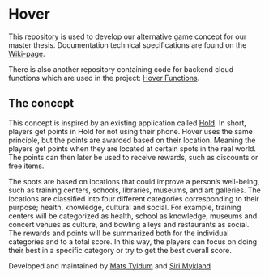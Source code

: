 # Hover
This repository is used to develop our alternative game concept for our master thesis. Documentation technical specifications are found on the [Wiki-page](https://github.com/maattss/hover/wiki).

There is also another repository containing code for backend cloud functions which are used in the project: [Hover Functions](https://github.com/maattss/hover-functions).

## The concept
This concept is inspired by an existing application called [Hold](https://www.hold.app/). In short, players get points in Hold for not using their phone. Hover uses the same principle, but the points are awarded based on their location. Meaning the players get points when they are located at certain spots in the real world. The points can then later be used to receive rewards, such as discounts or free items.

The spots are based on locations that could improve a person’s well-being, such as training centers, schools, libraries, museums, and art galleries. The locations are classified into four different categories corresponding to their purpose; health, knowledge, cultural and social. For example, training centers will be categorized as health, school as knowledge, museums and concert venues as culture, and bowling alleys and restaurants as social. The rewards and points will be summarized both for the individual categories and to a total score. In this way, the players can focus on doing their best in a specific category or try to get the best overall score. 

Developed and maintained by [Mats Tyldum](https://github.com/maattss) and [Siri Mykland](https://github.com/sirimykland)
